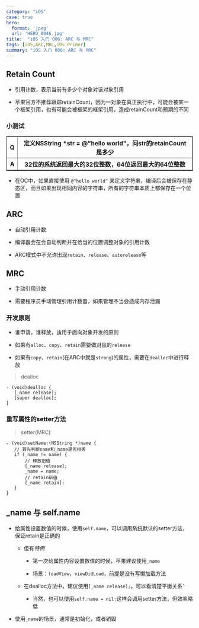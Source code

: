 ```yaml
---
category: "iOS"
cave: true
hero:
  format: 'jpeg'
  url: 'HERO_0046.jpg'
title:  "iOS 入门 006: ARC 与 MRC"
tags: [iOS,ARC,MRC,iOS Primer]
summary: "iOS 入门 006: ARC 与 MRC"
---
```

## Retain Count

* 引用计数，表示当前有多少个对象对该对象引用

* 苹果官方不推荐跟踪retainCount，因为一对象在真正执行中，可能会被某一个框架引用，也有可能会被框架的框架引用，造成retainCount和预期的不同

### 小测试

<table border="1" class="table table-bordered table-striped table-condensed">
<tr>
<th>Q</th>
<th>定义NSString *str = @"hello world"，问str的retainCount是多少</th>
</tr>
<tr>
<th>A</th>
<th>32位的系统返回最大的32位整数，64位返回最大的64位整数</th>
</tr>
</table>

* 在OC中，如果直接使用 `@"hello world"` 来定义字符串，编译后会被保存在静态区，而且如果出现相同内容的字符串，所有的字符串本质上都保存在一个位置

## ARC

* 自动引用计数

* 编译器会在会自动判断并在恰当的位置调整对象的引用计数

* ARC模式中不允许出现`retain`、`release`、`autorelease`等

## MRC

* 手动引用计数

* 需要程序员手动管理引用计数器，如果管理不当会造成内存泄漏

### 开发原则

* 谁申请，谁释放，适用于面向对象开发的原则

* 如果有`alloc`、`copy`、`retain`需要做对应的`release`

* 如果有`copy`、`retain`(在ARC中就是`strong`)的属性，需要在`dealloc`中进行释放

> dealloc

```objc
- (void)dealloc {
   [_name release];
   [super dealloc];
}
```

### 重写属性的setter方法

> setter(MRC)

```objc
- (void)setName:(NSString *)name {
   // 首先判断name和_name是否相等
   if (_name != name) {
       // 释放旧值
       [_name release];
       _name = name;
       // retain新值
       [_name retain];
   }
}
```

## _name 与 self.name

* 给属性设置数值的时候，使用`self.name`，可以调用系统默认的setter方法，保证retain是正确的

	* 但有*特例*

		* 第一次给属性内容设置数值的时候，苹果建议使用`_name`

		* 场景：`loadView`，`viewDidLoad`，前提是没有写懒加载方法

	* 在dealloc方法中，建议使用`[_name release];`，可以看清楚平衡关系`

		* 当然，也可以使用`self.name = nil;`这样会调用setter方法，但效率略低

* 使用`_name`的场景，通常是初始化，或者销毁



